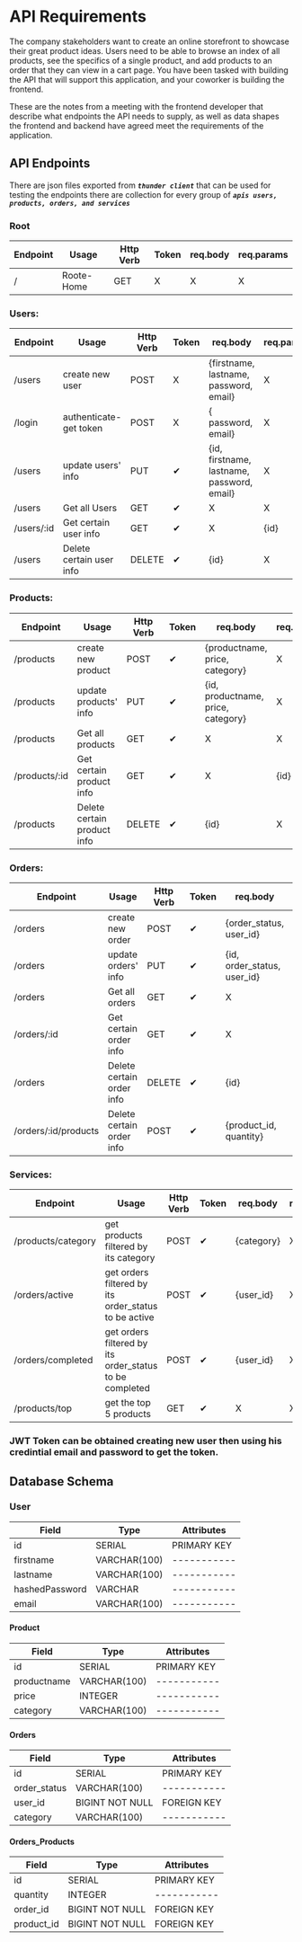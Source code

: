# API Requirements

The company stakeholders want to create an online storefront to showcase their great product ideas. Users need to be able to browse an index of all products, see the specifics of a single product, and add products to an order that they can view in a cart page. You have been tasked with building the API that will support this application, and your coworker is building the frontend.

These are the notes from a meeting with the frontend developer that describe what endpoints the API needs to supply, as well as data shapes the frontend and backend have agreed meet the requirements of the application.

## API Endpoints
 There are json files exported from ***`thunder client`*** that can be used for testing the endpoints there are collection for every group of ***`apis users, products, orders, and services`***  
### Root
| Endpoint | Usage | Http Verb | Token | req.body | req.params |
| -------- | ------|-----------| ----- | -------- | ---------- |
|     /    | Roote-Home | GET |  X  | X  | X |

### Users:
| Endpoint | Usage | Http Verb | Token | req.body | req.params |
| -------- | ------|-----------| ----- | -------- | ---------- |
| /users | create new user | POST |  X  | {firstname, lastname, password, email}  | X |
| /login | authenticate-get token | POST |  X  | { password, email}  | X |
| /users | update users' info | PUT |  ✔  | {id, firstname, lastname, password, email}  | X |
| /users | Get all Users | GET |  ✔  | X | X |
| /users/:id | Get certain user info | GET |  ✔  | X | {id} |
| /users | Delete certain user info | DELETE |  ✔  | {id} | X |

### Products:
| Endpoint | Usage | Http Verb | Token | req.body | req.params |
| -------- | ------|-----------| ----- | -------- | ---------- |
| /products | create new product | POST |  ✔  | {productname, price, category}  | X |
| /products | update products' info | PUT |  ✔  | {id, productname, price, category}  | X |
| /products | Get all products | GET |  ✔  | X | X |
| /products/:id | Get certain product info | GET |  ✔  | X | {id} |
| /products | Delete certain product info | DELETE |  ✔  | {id} | X |

### Orders:
| Endpoint | Usage | Http Verb | Token | req.body | req.params |
| -------- | ------|-----------| ----- | -------- | ---------- |
| /orders | create new order | POST |  ✔  | {order_status, user_id}  | X |
| /orders | update orders' info | PUT |  ✔  | {id, order_status, user_id}  | X |
| /orders | Get all orders | GET |  ✔  | X | X |
| /orders/:id | Get certain order info | GET |  ✔  | X | {id} |
| /orders | Delete certain order info | DELETE |  ✔  | {id} | X |
| /orders/:id/products | Delete certain order info | POST |  ✔  | {product_id, quantity} | {order_id} |

### Services:

| Endpoint | Usage | Http Verb | Token | req.body | req.params |
| -------- | ------|-----------| ----- | -------- | ---------- |
| /products/category | get products filtered by its category | POST |  ✔  | {category}  | X |
| /orders/active | get orders filtered by its order_status to be active | POST |  ✔  | {user_id} | X |
| /orders/completed | get orders filtered by its order_status to be completed | POST |  ✔  | {user_id} | X |
| /products/top | get the top 5 products | GET |  ✔  | X |  X |

### JWT Token can be obtained creating new user then using his credintial email and password to get the token.

## Database Schema
### User

| Field               | Type             |  Attributes |
| ------------------- | ---------------- | ------------------ |
| id              | SERIAL    | PRIMARY KEY |     |
| firstname       | VARCHAR(100) |  -----------|
| lastname        | VARCHAR(100) |  -----------|
| hashedPassword  | VARCHAR      |  -----------|
| email           | VARCHAR(100) |  -----------|

#### Product
| Field               | Type             |  Attributes |
| ------------------- | ---------------- | ------------------ |
| id              | SERIAL    | PRIMARY KEY |     |
| productname | VARCHAR(100) |  -----------|
| price      | INTEGER      |  -----------|
| category   | VARCHAR(100) |  -----------|

#### Orders
| Field               | Type             |  Attributes |
| ------------------- | ---------------- | ------------------ |
| id              | SERIAL    | PRIMARY KEY |     |
| order_status | VARCHAR(100) |  -----------|
| user_id      | BIGINT NOT NULL |  FOREIGN KEY|
| category   | VARCHAR(100) |  -----------|

#### Orders_Products
| Field               | Type             |  Attributes |
| ------------------- | ---------------- | ------------------ |
| id              | SERIAL    | PRIMARY KEY |     |
| quantity | INTEGER |  -----------|
| order_id      | BIGINT NOT NULL |  FOREIGN KEY|
| product_id   | BIGINT NOT NULL |  FOREIGN KEY|



















